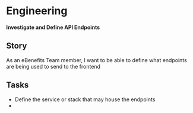 # Engineering

**Investigate and Define API Endpoints**
## Story
As an eBenefits Team member, I want to be able to define what endpoints are being used to send to the frontend

## Tasks
- Define the service or stack that may house the endpoints
- 

